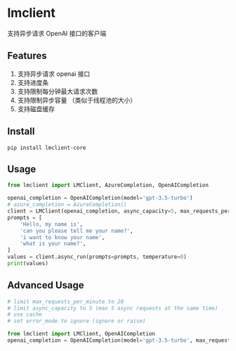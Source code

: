 # lmclient

支持异步请求 OpenAI 接口的客户端

## Features

1. 支持异步请求 openai 接口
2. 支持进度条
3. 支持限制每分钟最大请求次数
4. 支持限制异步容量 （类似于线程池的大小）
5. 支持磁盘缓存

## Install

```shell
pip install lmclient-core
```

## Usage

```python
from lmclient import LMClient, AzureCompletion, OpenAICompletion

openai_completion = OpenAICompletion(model='gpt-3.5-turbo')
# azure_completion = AzureCompletion()
client = LMClient(openai_completion, async_capacity=5, max_requests_per_minute=20)
prompts = [
    'Hello, my name is',
    'can you please tell me your name?',
    'i want to know your name',
    'what is your name?',
]
values = client.async_run(prompts=prompts, temperature=0)
print(values)
```

## Advanced Usage

```python
# limit max_requests_per_minute to 20
# limit async_capacity to 5 (max 5 async requests at the same time)
# use cache
# set error_mode to ignore (ignore or raise)

from lmclient import LMClient, OpenAICompletion
openai_completion = OpenAICompletion(model='gpt-3.5-turbo', max_requests_per_minute=20, async_capacity=5, cache_dir='openai_cache', error_mode='ignore')
```
